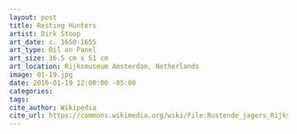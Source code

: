 ```yaml
---
layout: post
title: Resting Hunters
artist: Dirk Stoop
art_date: c. 1650-1655
art_type: Oil on Panel
art_size: 36.5 cm x 51 cm
art_location: Rijksmuseum Amsterdam, Netherlands
image: 01-19.jpg
date: 2016-01-19 12:00:00 -05:00
categories:
tags:
cite_author: Wikipedia
cite_url: https://commons.wikimedia.org/wiki/File:Rustende_jagers_Rijksmuseum_SK-A-1714.jpeg
---
```

